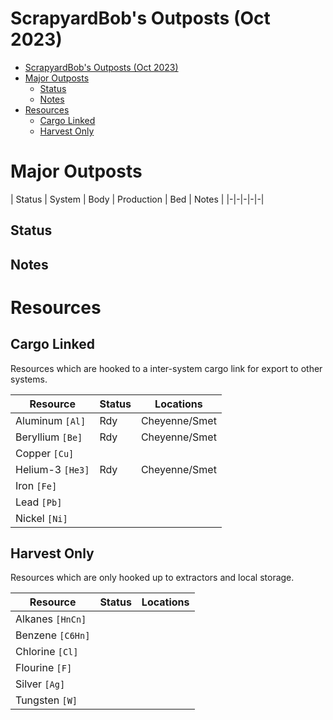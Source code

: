 # ScrapyardBob's Outposts (Oct 2023)

- [ScrapyardBob's Outposts (Oct 2023)](#scrapyardbobs-outposts-oct-2023)
- [Major Outposts](#major-outposts)
  - [Status](#status)
  - [Notes](#notes)
- [Resources](#resources)
  - [Cargo Linked](#cargo-linked)
  - [Harvest Only](#harvest-only)

# Major Outposts

| Status | System | Body | Production | Bed | Notes |
|-|-|-|-|-|

## Status

## Notes

# Resources

## Cargo Linked

Resources which are hooked to a inter-system cargo link for export to other systems.

| Resource | Status | Locations |
|-|-|-|
| Aluminum `[Al]` | Rdy | Cheyenne/Smet |
| Beryllium `[Be]` | Rdy | Cheyenne/Smet |
| Copper `[Cu]` |||
| Helium-3 `[He3]` | Rdy | Cheyenne/Smet |
| Iron `[Fe]` |||
| Lead `[Pb]` |||
| Nickel `[Ni]` |||

## Harvest Only

Resources which are only hooked up to extractors and local storage.

| Resource | Status | Locations |
|-|-|-|
| Alkanes `[HnCn]` |||
| Benzene `[C6Hn]` |||
| Chlorine `[Cl]` |||
| Flourine `[F]` |||
| Silver `[Ag]` |||
| Tungsten `[W]` |||
